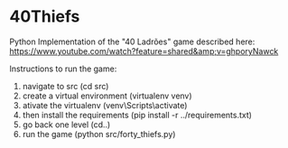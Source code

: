 # 40Thiefs
Python Implementation of the "40 Ladrões" game described  here: https://www.youtube.com/watch?feature=shared&amp;v=ghporyNawck

Instructions to run the game:

1. navigate to src (cd src)
2. create a virtual environment (virtualenv venv)
3. ativate the virtualenv (venv\Scripts\activate)
3. then install the requirements (pip install -r ../requirements.txt)
4. go back one level (cd..)
5. run the game (python src/forty_thiefs.py)